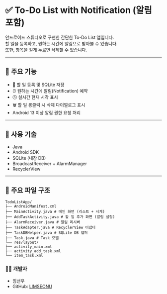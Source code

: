 # ✅ To-Do List with Notification (알림 포함)

안드로이드 스튜디오로 구현한 간단한 To-Do List 앱입니다.  
할 일을 등록하고, 원하는 시간에 알림으로 받아볼 수 있습니다.  
또한, 항목을 길게 누르면 삭제할 수 있습니다.

---

## 📱 주요 기능

- 📝 할 일 등록 및 SQLite 저장
- ⏰ 원하는 시간에 알림(Notification) 예약
- 🕒 실시간 현재 시각 표시
- 🗑️ 할 일 롱클릭 시 삭제 다이얼로그 표시
- Android 13 이상 알림 권한 요청 처리

---

## 🔧 사용 기술

- Java
- Android SDK
- SQLite (내장 DB)
- BroadcastReceiver + AlarmManager
- RecyclerView

---

## 📂 주요 파일 구조

```
TodoListApp/
├── AndroidManifest.xml
├── MainActivity.java # 메인 화면 (리스트 + 시계)
├── AddTaskActivity.java # 할 일 추가 화면 (알림 설정)
├── AlarmReceiver.java # 알림 리시버
├── TaskAdapter.java # RecyclerView 어댑터
├── TaskDBHelper.java # SQLite DB 헬퍼
├── Task.java # Task 모델
└── res/layout/
├── activity_main.xml
├── activity_add_task.xml
└── item_task.xml
```
### 👨‍💻 개발자
- 임선우  
- GitHub: [LIMSEONU](https://github.com/LIMSEONU)

